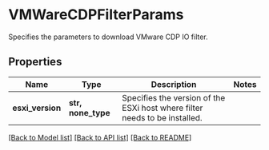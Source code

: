# VMWareCDPFilterParams

Specifies the parameters to download VMware CDP IO filter.

## Properties
Name | Type | Description | Notes
------------ | ------------- | ------------- | -------------
**esxi_version** | **str, none_type** | Specifies the version of the ESXi host where filter needs to be installed. | 

[[Back to Model list]](../README.md#documentation-for-models) [[Back to API list]](../README.md#documentation-for-api-endpoints) [[Back to README]](../README.md)


